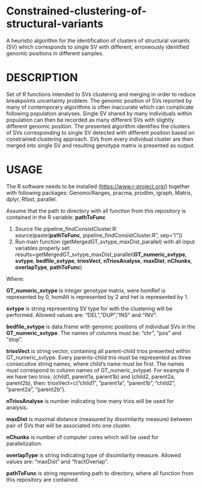 # Constrained-clustering-of-structural-variants
A heuristic algorithm for the identification of clusters of structural variants (SV) which corresponds to single SV with different, erroneously identified genomic positions in different samples.


# DESCRIPTION  
Set of R functions intended to SVs clustering and merging in order to reduce breakpoints uncertainty problem. The genomic position of SVs reported by many of contemporary algorithms is often inaccurate which can complicate following population analyses. Single SV shared by many individuals within population can then be recorded as many different SVs with slightly different genomic position. The presented algorithm identifies the clusters of SVs corresponding to single SV detected with different position based on constrained clustering approach. SVs from every individual cluster are then merged into single SV and resulting genotype matrix is presented as output.


# USAGE  
The R software needs to be installed (https://www.r-project.org/) together with following packages: GenomicRanges, pracma, prodlim, igraph, Matrix, dplyr, Rfast, parallel.  

Assume that the path to directory with all function from this repository is contained in the R variable: **pathToFunc**  
1)	Source file pipeline_findConsistCluster.R:  
source(paste(**pathToFunc**, pipeline_findConsistCluster.R”, sep=”/”))  
2)	Run main function (getMergedGT_svtype_maxDist_parallel) with all input variables properly set:  
results=getMergedGT_svtype_maxDist_parallel(**GT_numeric_svtype**, **svtype**, **bedfile_svtype**, **triosVect**, **nTriosAnalyse**, **maxDist**, **nChunks**, **overlapType**, **pathToFunc**)

Where:

**GT_numeric_svtype** is integer genotype matrix, were homRef is represented by 0, homAlt is represented by 2 and het is represented by 1.

**svtype** is string representing SV type for with the clustering will be performed. Allowed values are: “DEL”,”DUP”,”INS” and “INV”.

**bedfile_svtype** is data.frame with genomic positions of individual SVs in the **GT_numeric_svtype**. The names of columns must be: “chr”, “pos” and “stop”.

**triosVect** is string vector, containing all parent-child trios presented within GT_numeric_svtype. Every parents-child trio must be represented as three consecutive string names, where child’s name must be first. The names must correspond to column names of GT_numeric_svtypel. For example if we have two trios: (child1, parent1a, parent1b) and (child2, parent2a, parent2b), then: triosVect=c(“child1”, ”parent1a”, ”parent1b”, ”child2”, ”parent2a”, ”parent2b”).

**nTriosAnalyse** is number indicating how many trios will be used for analysis.

**maxDist** is maximal distance (measured by dissimilarity measure) between pair of SVs that will be associated into one cluster.

**nChunks** is number of computer cores which will be used for parallelization.

**overlapType** is string indicating type of dissimilarity measure. Allowed values are: “maxDist” and “fractOverlap”.

**pathToFunc** is string representing path to directory, where all function from this repository are contained
